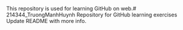 This repository is used for learning GitHub on web.# 214344_TruongManhHuynh
Repository for GitHub learning exercises
Update README with more info.
